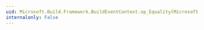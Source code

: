 ```yaml
---
uid: Microsoft.Build.Framework.BuildEventContext.op_Equality(Microsoft.Build.Framework.BuildEventContext,Microsoft.Build.Framework.BuildEventContext)
internalonly: False
---
```

